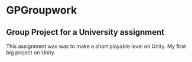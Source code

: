 # GPGroupwork

## Group Project for a University assignment
This assignment was was to make a short playable level on Unity. My first big project on Unity.

